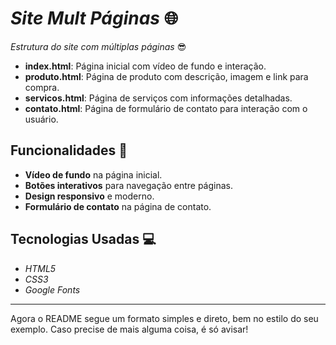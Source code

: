 # *Site Mult Páginas* 🌐

*Estrutura do site com múltiplas páginas* 😎

- **index.html**: Página inicial com vídeo de fundo e interação.
- **produto.html**: Página de produto com descrição, imagem e link para compra.
- **servicos.html**: Página de serviços com informações detalhadas.
- **contato.html**: Página de formulário de contato para interação com o usuário.

## Funcionalidades 🚀

- **Vídeo de fundo** na página inicial.
- **Botões interativos** para navegação entre páginas.
- **Design responsivo** e moderno.
- **Formulário de contato** na página de contato.

## Tecnologias Usadas 💻

- _HTML5_
- _CSS3_
- _Google Fonts_

---

Agora o README segue um formato simples e direto, bem no estilo do seu exemplo. Caso precise de mais alguma coisa, é só avisar!
 
